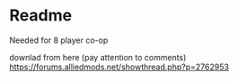 # Readme

Needed for 8 player co-op

downlad from here (pay attention to comments)
https://forums.alliedmods.net/showthread.php?p=2762953
